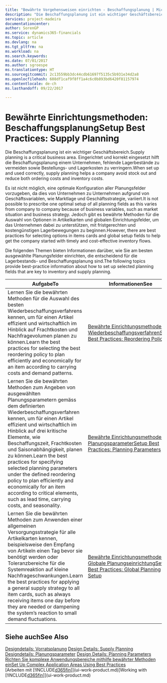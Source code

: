 ```yaml
---
title: "Bewährte Vorgehensweisen einrichten - Beschaffungsplanung | Microsoft Docs"
description: "Die Beschaffungsplanung ist ein wichtiger Geschäftsbereich. Eingerichtet und korrekt eingesetzt hilft die Beschaffungsplanung einem Unternehmen, fehlende Lagerbestände zu vermeiden sowie Bestellungs- und Lagerkosten zu verringern."
services: project-madeira
documentationcenter: 
author: SorenGP
ms.service: dynamics365-financials
ms.topic: article
ms.devlang: na
ms.tgt_pltfrm: na
ms.workload: na
ms.search.keywords: 
ms.date: 07/01/2017
ms.author: sgroespe
ms.translationtype: HT
ms.sourcegitcommit: 2c13559bb3dc44cdb61697f5135c5b931e34d2a8
ms.openlocfilehash: 608df1caf9f8ff1a4c6c0b893bd6420f81157974
ms.contentlocale: de-ch
ms.lasthandoff: 09/22/2017

---
```

# <a name="setup-best-practices-supply-planning"></a><span data-ttu-id="f7a11-104">Bewährte Einrichtungsmethoden: Beschaffungsplanung</span><span class="sxs-lookup"><span data-stu-id="f7a11-104">Setup Best Practices: Supply Planning</span></span>
<span data-ttu-id="f7a11-105">Die Beschaffungsplanung ist ein wichtiger Geschäftsbereich.</span><span class="sxs-lookup"><span data-stu-id="f7a11-105">Supply planning is a critical business area.</span></span> <span data-ttu-id="f7a11-106">Eingerichtet und korrekt eingesetzt hilft die Beschaffungsplanung einem Unternehmen, fehlende Lagerbestände zu vermeiden sowie Bestellungs- und Lagerkosten zu verringern.</span><span class="sxs-lookup"><span data-stu-id="f7a11-106">When set up and used correctly, supply planning helps a company avoid stock out and reduce both ordering costs and inventory costs.</span></span>  

 <span data-ttu-id="f7a11-107">Es ist nicht möglich, eine optimale Konfiguration aller Planungsfelder vorzugeben, da dies von Unternehmen zu Unternehmen aufgrund von Geschäftsvariablen, wie Marktlage und Geschäftsstrategie, variiert.</span><span class="sxs-lookup"><span data-stu-id="f7a11-107">It is not possible to prescribe one optimal setup of all planning fields as this varies from company to company because of business variables, such as market situation and business strategy.</span></span> <span data-ttu-id="f7a11-108">Jedoch gibt es bewährte Methoden für die Auswahl von Optionen in Artikelkarten und globalen Einrichtungsfelder, um das Unternehmen dabei zu unterstützen, mit fristgerechten und kostengünstigen Lagerbewegungen zu beginnen.</span><span class="sxs-lookup"><span data-stu-id="f7a11-108">However, there are best practices for selecting options in items cards and global setup fields to help get the company started with timely and cost-effective inventory flows.</span></span>  

 <span data-ttu-id="f7a11-109">Die folgenden Themen bieten Informationen darüber, wie Sie am besten ausgewählte Planungsfelder einrichten, die entscheidend für die Lagerbestands- und Beschaffungsplanung sind.</span><span class="sxs-lookup"><span data-stu-id="f7a11-109">The following topics provide best-practice information about how to set up selected planning fields that are key to inventory and supply planning.</span></span>  

|<span data-ttu-id="f7a11-110">**Aufgabe**</span><span class="sxs-lookup"><span data-stu-id="f7a11-110">**To**</span></span>|<span data-ttu-id="f7a11-111">**Informationen**</span><span class="sxs-lookup"><span data-stu-id="f7a11-111">**See**</span></span>|  
|------------|-------------|  
|<span data-ttu-id="f7a11-112">Lernen Sie die bewährten Methoden für die Auswahl des besten Wiederbeschaffungsverfahrens kennen, um für einen Artikel effizient und wirtschaftlich im Hinblick auf Frachtkosten und Nachfragevolumen planen zu können.</span><span class="sxs-lookup"><span data-stu-id="f7a11-112">Learn the best practices for selecting the best reordering policy to plan efficiently and economically for an item according to carrying costs and demand patterns.</span></span>|[<span data-ttu-id="f7a11-113">Bewährte Einrichtungsmethoden: Wiederbeschaffungsverfahren</span><span class="sxs-lookup"><span data-stu-id="f7a11-113">Setup Best Practices: Reordering Policies</span></span>](setup-best-practices-reordering-policies.md)|  
|<span data-ttu-id="f7a11-114">Lernen Sie die bewährten Methoden zum Angeben von ausgewählten Planungsparametern gemäss dem definierten Wiederbeschaffungsverfahren kennen, um für einen Artikel effizient und wirtschaftlich im Hinblick auf drei kritische Elemente, wie Beschaffungszeit, Frachtkosten und Saisonabhängigkeit, planen zu können.</span><span class="sxs-lookup"><span data-stu-id="f7a11-114">Learn the best practices for specifying selected planning parameters under the defined reordering policy to plan efficiently and economically for an item according to critical elements, such as lead time, carrying costs, and seasonality.</span></span>|[<span data-ttu-id="f7a11-115">Bewährte Einrichtungsmethoden: Planungsparameter</span><span class="sxs-lookup"><span data-stu-id="f7a11-115">Setup Best Practices: Planning Parameters</span></span>](setup-best-practices-planning-parameters.md)|  
|<span data-ttu-id="f7a11-116">Lernen Sie die bewährten Methoden zum Anwenden einer allgemeinen Versorgungsstrategie für alle Artikelkarten kennen, beispielsweise den Empfang von Artikeln einen Tag bevor sie benötigt werden oder Toleranzbereiche für die Systemreaktion auf kleine Nachfrageschwankungen.</span><span class="sxs-lookup"><span data-stu-id="f7a11-116">Learn the best practices for applying a general supply strategy to all item cards, such as always receiving items one day before they are needed or dampening the system’s reaction to small demand fluctuations.</span></span>|[<span data-ttu-id="f7a11-117">Bewährte Einrichtungsmethoden: Globale Planungseinrichtung</span><span class="sxs-lookup"><span data-stu-id="f7a11-117">Setup Best Practices: Global Planning Setup</span></span>](setup-best-practices-global-planning-setup.md)|  

## <a name="see-also"></a><span data-ttu-id="f7a11-118">Siehe auch</span><span class="sxs-lookup"><span data-stu-id="f7a11-118">See Also</span></span>  
 <span data-ttu-id="f7a11-119">[Designdetails: Vorratsplanung](design-details-supply-planning.md) </span><span class="sxs-lookup"><span data-stu-id="f7a11-119">[Design Details: Supply Planning](design-details-supply-planning.md) </span></span>  
 <span data-ttu-id="f7a11-120">[Designdetails: Planungsparameter](design-details-planning-parameters.md) </span><span class="sxs-lookup"><span data-stu-id="f7a11-120">[Design Details: Planning Parameters](design-details-planning-parameters.md) </span></span>  
 [<span data-ttu-id="f7a11-121">Richten Sie komplexe Anwendungsbereiche mithilfe bewährter Methoden ein</span><span class="sxs-lookup"><span data-stu-id="f7a11-121">Set Up Complex Application Areas Using Best Practices</span></span>](set-up-complex-application-areas-using-best-practices.md)  
 <span data-ttu-id="f7a11-122">[Arbeiten mit [!INCLUDE[d365fin](includes/d365fin_md.md)]](ui-work-product.md)</span><span class="sxs-lookup"><span data-stu-id="f7a11-122">[Working with [!INCLUDE[d365fin](includes/d365fin_md.md)]](ui-work-product.md)</span></span>

